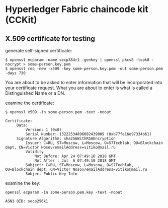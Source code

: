 # Hyperledger Fabric chaincode kit (CCKit)

## X.509 certificate for testing

generate self-signed certificate:

```
$ openssl ecparam -name secp384r1 -genkey | openssl pkcs8 -topk8 -nocrypt > some-person.key.pem
$ openssl req -new -x509 -key some-person.key.pem -out some-person.pem -days 730
```

You are about to be asked to enter information that will be incorporated into your certificate request.
What you are about to enter is what is called a Distinguished Name or a DN.


examine the certificate:

`$ openssl x509 -in some-person.pem -text -noout`


````
Certificate:
     Data:
         Version: 1 (0x0)
         Serial Number: 13222534896082439009 (0xb77fe16e97334b61)
     Signature Algorithm: sha256WithRSAEncryption
         Issuer: C=RU, ST=Moscow, L=Moscow, O=S7Techlab, OU=Blockchain dept, CN=Victor Nosov/emailAddress=vitiko@mail.ru
         Validity
             Not Before: Apr 24 07:49:10 2018 GMT
             Not After : Jul  6 07:49:10 2018 GMT
         Subject: C=RU, ST=Moscow, L=Moscow, O=S7Techlab, OU=Blockchain dept, CN=Victor Nosov/emailAddress=vitiko@mail.ru
         Subject Public Key Info
````


examine the key:

`openssl ecparam -in some-person.pem.key -text -noout`


````
ASN1 OID: secp256k1

````